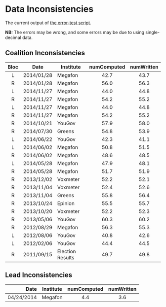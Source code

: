Data Inconsistencies
====================
The current output of [the error-test script][tests].

**NB:** The errors may be wrong, and some errors may be due to using single-decimal data.

Coalition Inconsistencies
-------------------------

Bloc | Date       | Institute | numComputed | numWritten
:---:|:----------:|-----------|:-----------:|:---------:
 L   | 2014/01/28 | Megafon          | 42.7 | 43.7
 R   | 2014/01/28 | Megafon          | 56.0 | 56.3
 L   | 2014/11/27 | Megafon          | 44.0 | 44.8
 R   | 2014/11/27 | Megafon          | 54.2 | 55.2
 L   | 2014/11/27 | Megafon          | 44.0 | 44.8
 R   | 2014/11/27 | Megafon          | 54.2 | 55.2
 R   | 2014/10/21 | YouGov           | 57.9 | 58.0
 R   | 2014/07/30 | Greens           | 54.8 | 53.9
 L   | 2014/06/22 | YouGov           | 42.3 | 41.1
 L   | 2014/06/02 | Megafon          | 50.8 | 51.5
 R   | 2014/06/02 | Megafon          | 48.6 | 48.5
 L   | 2014/05/28 | Megafon          | 47.9 | 48.1
 R   | 2014/05/28 | Megafon          | 51.7 | 51.9
 R   | 2013/12/02 | Voxmeter         | 52.2 | 52.1
 R   | 2013/11/04 | Voxmeter         | 52.4 | 52.6
 R   | 2013/11/04 | Greens           | 55.8 | 56.4
 R   | 2013/10/24 | Epinion          | 55.5 | 55.7
 R   | 2013/10/20 | Voxmeter         | 52.2 | 52.3
 R   | 2013/05/06 | YouGov           | 60.3 | 60.2
 R   | 2012/08/29 | Megafon          | 56.3 | 55.3
 L   | 2012/08/06 | YouGov           | 40.8 | 42.6
 L   | 2012/02/06 | YouGov           | 44.4 | 44.5
 R   | 2011/09/15 | Election Results | 49.7 | 49.8

Lead Inconsistencies
--------------------

Date        | Institute | numComputed | numWritten
-----------:|-----------|:-----------:|:---------:
 04/24/2014 | Megafon   | 4.4         | 3.6


[tests]: https://github.com/ndarville/danish-polls/tree/master/_tests
